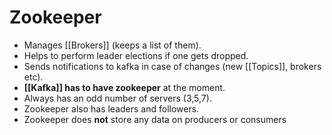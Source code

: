# Zookeeper
- Manages [[Brokers]] (keeps a list of them).
- Helps to perform leader elections if one gets dropped.
- Sends notifications to kafka in case of changes (new [[Topics]], brokers etc).
- **[[Kafka]] has to have zookeeper** at the moment.
- Always has an odd number of servers (3,5,7).
- Zookeeper also has leaders and followers. 
- Zookeeper does **not** store any data on producers or consumers

